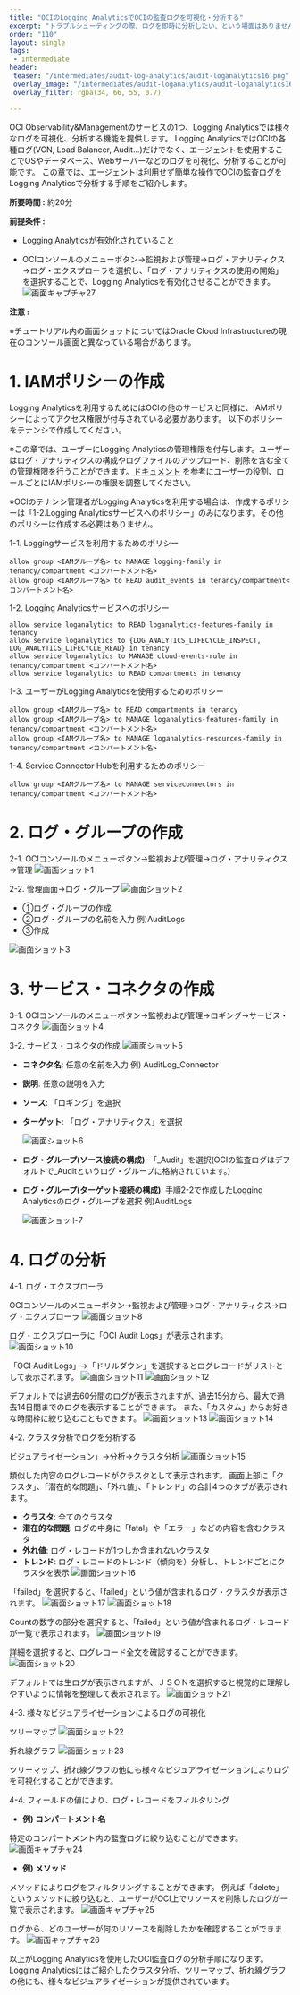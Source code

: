```yaml
---
title: "OCIのLogging AnalyticsでOCIの監査ログを可視化・分析する"
excerpt: "トラブルシューティングの際、ログを即時に分析したい、という場面はありませんか？OCIのLogging Analyticsでは様々なログを可視化、分析する機能を提供します。実際にOCIの監査ログをLogging Analyticsで分析し、ユーザーアクティビティを可視化してみましょう。必要な操作は全てGUIから行うことができます。"
order: "110"
layout: single
tags:
 - intermediate
header:
 teaser: "/intermediates/audit-log-analytics/audit-loganalytics16.png"
 overlay_image: "/intermediates/audit-loganalytics/audit-loganalytics16.png"
 overlay_filter: rgba(34, 66, 55, 0.7)

---
```


OCI Observability&Managementのサービスの1つ、Logging Analyticsでは様々なログを可視化、分析する機能を提供します。
Logging AnalyticsではOCIの各種ログ(VCN, Load Balancer, Audit...)だけでなく、エージェントを使用することでOSやデータベース、Webサーバーなどのログを可視化、分析することが可能です。
この章では、エージェントは利用せず簡単な操作でOCIの監査ログをLogging Analyticsで分析する手順をご紹介します。


**所要時間 :** 約20分

**前提条件 :**
+ Logging Analyticsが有効化されていること
- OCIコンソールのメニューボタン→監視および管理→ログ・アナリティクス→ログ・エクスプローラを選択し、「ログ・アナリティクスの使用の開始」を選択することで、Logging Analyticsを有効化させることができます。
![画面キャプチャ27](audit-loganalytics27.png)


**注意 :** 

※チュートリアル内の画面ショットについてはOracle Cloud Infrastructureの現在のコンソール画面と異なっている場合があります。


# 1. IAMポリシーの作成
Logging Analyticsを利用するためにはOCIの他のサービスと同様に、IAMポリシーによってアクセス権限が付与されている必要があります。
以下のポリシーをテナンシで作成してください。


※この章では、ユーザーにLogging Analyticsの管理権限を付与します。ユーザーはログ・アナリティクスの構成やログファイルのアップロード、削除を含む全ての管理権限を行うことができます。[ドキュメント](https://docs.oracle.com/en-us/iaas/logging-analytics/doc/enable-access-logging-analytics-and-its-resources.html#GUID-EEB0A32F-9D33-4CF6-9FE7-F254C92BB2C0) を参考にユーザーの役割、ロールごとにIAMポリシーの権限を調整してください。

※OCIのテナンシ管理者がLogging Analyticsを利用する場合は、作成するポリシーは「1-2.Logging Analyticsサービスへのポリシー」のみになります。その他のポリシーは作成する必要はありません。

1-1. Loggingサービスを利用するためのポリシー
```
allow group <IAMグループ名> to MANAGE logging-family in tenancy/compartment <コンパートメント名>
allow group <IAMグループ名> to READ audit_events in tenancy/compartment<コンパートメント名>
```

1-2. Logging Analyticsサービスへのポリシー
```
allow service loganalytics to READ loganalytics-features-family in tenancy
allow service loganalytics to {LOG_ANALYTICS_LIFECYCLE_INSPECT, LOG_ANALYTICS_LIFECYCLE_READ} in tenancy
allow service loganalytics to MANAGE cloud-events-rule in tenancy/compartment <コンパートメント名>
allow service loganalytics to READ compartments in tenancy
```

1-3. ユーザーがLogging Analyticsを使用するためのポリシー
```
allow group <IAMグループ名> to READ compartments in tenancy
allow group <IAMグループ名> to MANAGE loganalytics-features-family in tenancy/compartment <コンパートメント名>
allow group <IAMグループ名> to MANAGE loganalytics-resources-family in tenancy/compartment <コンパートメント名>
```

1-4. Service Connector Hubを利用するためのポリシー
```
allow group <IAMグループ名> to MANAGE serviceconnectors in tenancy/compartment <コンパートメント名>
```


# 2. ログ・グループの作成
2-1. OCIコンソールのメニューボタン→監視および管理→ログ・アナリティクス→管理
	![画面ショット1](audit-loganalytics1.png)

2-2. 管理画面→ログ・グループ 
	![画面ショット2](audit-loganalytics2.png)

+ ①ログ・グループの作成
+ ②ログ・グループの名前を入力 例)AuditLogs
+ ③作成

![画面ショット3](audit-loganalytics3.png)


# 3. サービス・コネクタの作成
3-1. OCIコンソールのメニューボタン→監視および管理→ロギング→サービス・コネクタ
	![画面ショット4](audit-loganalytics4.png)
	
3-2. サービス・コネクタの作成
	![画面ショット5](audit-loganalytics5.png)
	
- **コネクタ名**: 任意の名前を入力 例) AuditLog_Connector
- **説明**: 任意の説明を入力
- **ソース**: 「ロギング」を選択 
- **ターゲット**: 「ログ・アナリティクス」を選択

	![画面ショット6](audit-loganalytics6.png)
	
- **ログ・グループ(ソース接続の構成)**: 「_Audit」を選択(OCIの監査ログはデフォルトで_Auditというログ・グループに格納されています。)
- **ログ・グループ(ターゲット接続の構成)**: 手順2-2で作成したLogging Analyticsのログ・グループを選択 例)AuditLogs
	
	![画面ショット7](audit-loganalytics7.png)

# 4. ログの分析
4-1. ログ・エクスプローラ

OCIコンソールのメニューボタン→監視および管理→ログ・アナリティクス→ログ・エクスプローラ
	![画面ショット8](audit-loganalytics8.png)
	
ログ・エクスプローラに「OCI Audit Logs」が表示されます。
	![画面ショット10](audit-loganalytics10.png)
	
「OCI Audit Logs」→「ドリルダウン」を選択するとログレコードがリストとして表示されます。
	![画面ショット11](audit-loganalytics11.png)
	![画面ショット12](audit-loganalytics12.png)
	

デフォルトでは過去60分間のログが表示されますが、過去15分から、最大で過去14日間までのログを表示することができます。
また、「カスタム」からお好きな時間枠に絞り込むこともできます。
	![画面ショット13](audit-loganalytics13.png)
	![画面ショット14](audit-loganalytics14.png)
	
	
	
4-2. クラスタ分析でログを分析する

ビジュアライゼーション」→分析→クラスタ分析
	![画面ショット15](audit-loganalytics15.png)
	

類似した内容のログレコードがクラスタとして表示されます。
画面上部に「クラスタ」、「潜在的な問題」、「外れ値」、「トレンド」の合計4つのタブが表示されます。

- **クラスタ**: 全てのクラスタ
- **潜在的な問題**: ログの中身に「fatal」や「エラー」などの内容を含むクラスタ
- **外れ値**: ログ・レコードが1つしか含まれないクラスタ
- **トレンド**: ログ・レコードのトレンド（傾向を）分析し、トレンドごとにクラスタを表示
	![画面ショット16](audit-loganalytics16.png)
	
「failed」を選択すると、「failed」という値が含まれるログ・クラスタが表示されます。
	![画面ショット17](audit-loganalytics17.png)
	![画面ショット18](audit-loganalytics18.png)
	
Countの数字の部分を選択すると、「failed」という値が含まれるログ・レコードが一覧で表示されます。
	![画面ショット19](audit-loganalytics19.png)
	
詳細を選択すると、ログレコード全文を確認することができます。
	![画面ショット20](audit-loganalytics20.png)
	
デフォルトでは生ログが表示されますが、ＪＳＯＮを選択すると視覚的に理解しやすいように情報を整理して表示されます。
	![画面ショット21](audit-loganalytics21.png)
	
4-3. 様々なビジュアライゼーションによるログの可視化

ツリーマップ
	![画面ショット22](audit-loganalytics22.png)
	
折れ線グラフ
	![画面ショット23](audit-loganalytics23.png)
	
ツリーマップ、折れ線グラフの他にも様々なビジュアライゼーションによりログを可視化することができます。
	
4-4. フィールドの値により、ログ・レコードをフィルタリング
- **例) コンパートメント名**

特定のコンパートメント内の監査ログに絞り込むことができます。
	![画面キャプチャ24](audit-loganalytics24.png)
	
- **例) メソッド**

メソッドによりログをフィルタリングすることができます。
例えば「delete」というメソッドに絞り込むと、ユーザーがOCI上でリソースを削除したログが一覧で表示されます。
	![画面キャプチャ25](audit-loganalytics25.png)
	
ログから、どのユーザーが何のリソースを削除したかを確認することができます。
	![画面キャプチャ26](audit-loganalytics26.png)
	

以上がLogging Analyticsを使用したOCI監査ログの分析手順になります。
Logging Analyticsにはご紹介したクラスタ分析、ツリーマップ、折れ線グラフの他にも、様々なビジュアライゼーションが提供されています。


